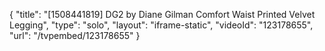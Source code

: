 {
    "title": "[1508441819] DG2 by Diane Gilman Comfort Waist Printed Velvet Legging",
    "type": "solo",
    "layout": "iframe-static",
    "videoId": "123178655",
    "url": "\/tvpembed\/123178655"
}